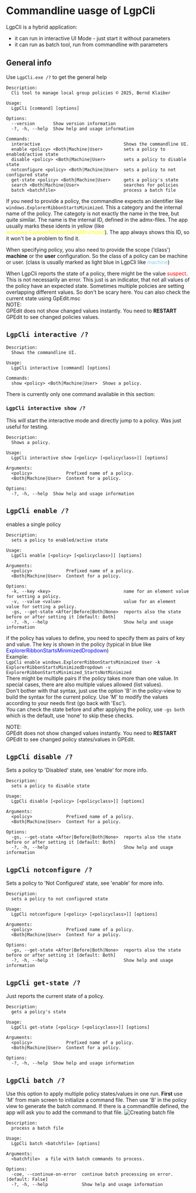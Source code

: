 # Commandline uasge of LgpCli
LgpCli is a hybrid application:<br>
- it can run in interactive UI Mode - just start it without parameters
- it can run as batch tool, run from commandline with parameters

## General info
Use `LgpCli.exe /?` to get the general help
```
Description:
  Cli tool to manage local group policies © 2025, Bernd Klaiber

Usage:
  LgpCli [command] [options]

Options:
  --version       Show version information
  -?, -h, --help  Show help and usage information

Commands:
  interactive                                Shows the commandline UI.
  enable <policy> <Both|Machine|User>        sets a policy to enabled/active state
  disable <policy> <Both|Machine|User>       sets a policy to disable state
  notconfigure <policy> <Both|Machine|User>  sets a policy to not configured state
  get-state <policy> <Both|Machine|User>     gets a policy's state
  search <Both|Machine|User>                 searches for policies
  batch <batchfile>                          process a batch file
  ```
If you need to provide a policy, the commandline expects an identifier like `windows.ExplorerRibbonStartsMinimized`. This a category and the internal name of the policy. The categoty is not exactly the name in the tree, but quite similar. The name is the internal ID, defined in the admx-files. The app usually marks these idents in yellow (like <span style="color:yellow;">windows.ExplorerRibbonStartsMinimized</span>). The app always shows this ID, so it won't be a problem to find it.

When specifying policy, you also need to provide the scope ('class') **machine** or the **user** configuration. So the class of a policy can be machine or user. (class is usually marked as light blue in LgpCli like <span style="color:skyblue;">machine</span>)

When LgpCli reports the state of a policy, there might be the value <span style="color:red;">suspect</span>. This is not necessarily an error. This just is an indicator, that not all values of the policy have an expected state. Sometimes multiple policies are setting overlapping different values. So don't be scary here. You can also check the current state using GpEdit.msc<br>
NOTE:<br>
GPEdit does not show changed values instantly. You need to **RESTART** GPEdit to see changed policies values.
## `LgpCli interactive /?`
```
Description:
  Shows the commandline UI.

Usage:
  LgpCli interactive [command] [options]

Commands:
  show <policy> <Both|Machine|User>  Shows a policy.
```  
There is currently only one command available in this section:
### `LgpCli interactive show /?`
This will start the interactive mode and directly jump to a policy. Was just useful for testing.
```
Description:
  Shows a policy.

Usage:
  LgpCli interactive show [<policy> [<policyclass>]] [options]

Arguments:
  <policy>             Prefixed name of a policy.
  <Both|Machine|User>  Context for a policy.

Options:
  -?, -h, --help  Show help and usage information
```

## `LgpCli enable /?`
enables a single policy
```
Description:
  sets a policy to enabled/active state

Usage:
  LgpCli enable [<policy> [<policyclass>]] [options]

Arguments:
  <policy>             Prefixed name of a policy.
  <Both|Machine|User>  Context for a policy.

Options:
  -k, --key <key>                            name for an element value for setting a policy.
  -v, --value <value>                        value for an element value for setting a policy.
  -gs, --get-state <After|Before|Both|None>  reports also the state before or after setting it [default: Both]
  -?, -h, --help                             Show help and usage information
```
if the policy has values to define, you need to specify them as pairs of key and value. The key is shown in the policy (typical in blue like <span style="color:blue;">ExplorerRibbonStartsMinimizedDropdown</span>)<br>
Example:<br>
`LgpCli enable windows.ExplorerRibbonStartsMinimized User -k ExplorerRibbonStartsMinimizedDropdown -v ExplorerRibbonStartsMinimized_StartsNotMinimized`<br>
There might be multiple pairs if the policy takes more than one value. In special cases, there are also multiple values allowed (list values).<br>
Don't bother with that syntax, just use the option 'B' in the policy-view to build the syntax for the current policy. Use 'M' to modify the values according to your needs first (go back with 'Esc').<br>
You can check the state before and after applying the policy, use `-gs both` which is the default, use 'none' to skip these checks.

NOTE:<br>
GPEdit does not show changed values instantly. You need to **RESTART** GPEdit to see changed policy states/values in GPEdit.
## `LgpCli disable /?`
Sets a policy tp 'Disabled' state, see 'enable' for more info.
```
Description:
  sets a policy to disable state

Usage:
  LgpCli disable [<policy> [<policyclass>]] [options]

Arguments:
  <policy>             Prefixed name of a policy.
  <Both|Machine|User>  Context for a policy.

Options:
  -gs, --get-state <After|Before|Both|None>  reports also the state before or after setting it [default: Both]
  -?, -h, --help                             Show help and usage information
```

## `LgpCli notconfigure /?`
Sets a policy to 'Not Configured' state, see 'enable' for more info.
```
Description:
  sets a policy to not configured state

Usage:
  LgpCli notconfigure [<policy> [<policyclass>]] [options]

Arguments:
  <policy>             Prefixed name of a policy.
  <Both|Machine|User>  Context for a policy.

Options:
  -gs, --get-state <After|Before|Both|None>  reports also the state before or after setting it [default: Both]
  -?, -h, --help                             Show help and usage information
```

## `LgpCli get-state /?`
Just reports the current state of a policy.
```
Description:
  gets a policy's state

Usage:
  LgpCli get-state [<policy> [<policyclass>]] [options]

Arguments:
  <policy>             Prefixed name of a policy.
  <Both|Machine|User>  Context for a policy.

Options:
  -?, -h, --help  Show help and usage information
```
## `LgpCli batch /?`
Use this option to apply multiple policy states/values in one run. **First** use 'M' from main screen to initialize a command file. Then use 'B' in the policy view to generate the batch command. If there is a commandfile defined, the app will ask you to add the command to that file.
![Creating batch file](CreateBatchFile.png)
```
Description:
  process a batch file

Usage:
  LgpCli batch <batchfile> [options]

Arguments:
  <batchfile>  a file with batch commands to process.

Options:
  -coe, --continue-on-error  continue batch processing on error. [default: False]
  -?, -h, --help             Show help and usage information
```

